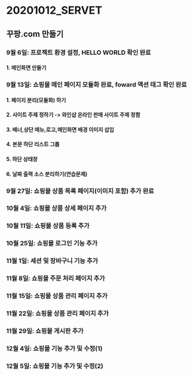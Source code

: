 # 20201012_SERVET
## 꾸팡.com 만들기
### 9월 6일: 프로젝트 환경 설정, HELLO WORLD 확인 완료
#### 1. 메인화면 만들기
### 9월 13일: 쇼핑몰 메인 페이지 모듈화 완료, foward 액션 태그 확인 완료
#### 1. 페이지 분리(모듈화) 하기
#### 2. 사이트 주제 정하기 -> 와인샵 온라인 판매 사이트 주제 정함
#### 3. 배너,상단 메뉴,로고,메인화면 배경 이미지 삽입
#### 4. 본문 하단 리스트 그룹
#### 5. 하단 상태창
#### 6. 날짜 출력 소스 분리하기(연습문제)

### 9월 27일: 쇼핑몰 상품 목록 페이지(이미지 포함) 추가 완료
### 10월 4일: 쇼핑몰 상품 상세 페이지 추가
### 10월 11일: 쇼핑몰 상품 등록 추가
### 10월 25일: 쇼핑몰 로그인 기능 추가
### 11월 1일: 세션 및 장바구니 기능 추가
### 11월 8일: 쇼핑몰 주문 처리 페이지 추가
### 11월 15일: 쇼핑몰 상품 관리 페이지 추가
### 11월 22일: 쇼핑몰 상품 관리 페이지 추가
### 11월 29일: 쇼핑몰 게시판 추가
### 12월 4일: 쇼핑몰 기능 추가 및 수정(1)
### 12월 5일: 쇼핑몰 기능 추가 및 수정(2)


